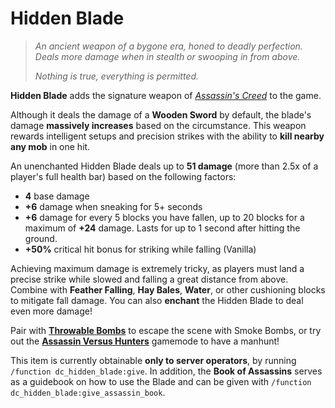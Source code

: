 # Hidden Blade

> *An ancient weapon of a bygone era, honed to deadly perfection. Deals more damage when in stealth or swooping in from above.*
>
> *Nothing is true, everything is permitted.*

**Hidden Blade** adds the signature weapon of *[Assassin's Creed](https://en.wikipedia.org/wiki/Assassin%27s_Creed)* to the game.

Although it deals the damage of a **Wooden Sword** by default, the blade's damage **massively increases** based on the circumstance. This weapon rewards intelligent setups and precision strikes with the ability to **kill nearby any mob** in one hit.

An unenchanted Hidden Blade deals up to **51 damage** (more than 2.5x of a player's full health bar) based on the following factors:

* **4** base damage
* **+6** damage when sneaking for 5+ seconds
* **+6** damage for every 5 blocks you have fallen, up to 20 blocks for a maximum of **+24** damage. Lasts for up to 1 second after hitting the ground.
* **+50%** critical hit bonus for striking while falling (Vanilla)

Achieving maximum damage is extremely tricky, as players must land a precise strike while slowed and falling a great distance from above. Combine with **Feather Falling**, **Hay Bales**, **Water**, or other cushioning blocks to mitigate fall damage. You can also **enchant** the Hidden Blade to deal even more damage!

Pair with **[Throwable Bombs](https://github.com/Drakonkinst/DrakonsDatapacks/tree/master/datapacks/dc_throwable_potato)** to escape the scene with Smoke Bombs, or try out the **[Assassin Versus Hunters](https://github.com/Drakonkinst/DrakonsDatapacks/tree/master/datapacks/dc_manhunt_assassin)** gamemode to have a manhunt!

This item is currently obtainable **only to server operators**, by running `/function dc_hidden_blade:give`. In addition, the **Book of Assassins** serves as a guidebook on how to use the Blade and can be given with `/function dc_hidden_blade:give_assassin_book`.
